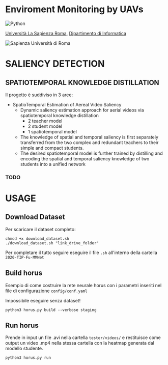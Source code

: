 <h1>Enviroment Monitoring by UAVs</h1>

![Python](https://img.shields.io/badge/python-3670A0?style=for-the-badge&logo=python&logoColor=ffdd54)

[Università La Sapienza Roma](https://www.uniroma1.it/), [Dipartimento di Informatica](https://www.studiareinformatica.uniroma1.it/)

![Sapienza Università di Roma](https://upload.wikimedia.org/wikipedia/commons/0/0d/Uniroma1.svg)

# SALIENCY DETECTION
## SPATIOTEMPORAL KNOWLEDGE DISTILLATION


Il progetto è suddiviso in 3 aree:

- SpatioTemporal Estimation of Aereal Video Saliency
  - Dynamic saliency estimation approach for aerial videos via spatiotemporal knowledge distillation
    - 2 teacher model
    - 2 student model
    - 1 spatiotemporal model
  - The knowledge of spatial and temporal saliency is first separately transferred from the two complex and redundant teachers to their simple and compact students.
  - The desired spatiotemporal model is further trained by distilling and encoding the spatial and temporal saliency knowledge of two students into a unified network

### TODO

# USAGE

## Download Dataset

Per scaricare il dataset completo:

```shell
chmod +x download_dataset.sh
./download_dataset.sh "link_drive_folder"
```

Per completare il tutto seguire eseguire il file `.sh` all'interno della cartella `2020-TIP-Fu-MMNet`

## Build horus

Esempio di come costruire la rete neurale horus con i parametri inseriti nel file di configurazione `config/conf.yaml`

Impossibile eseguire senza dataset!

```shell
python3 horus.py build --verbose staging
```

## Run horus

Prende in input un file .avi nella cartella `tester/videos/` e restituisce come output un video .mp4 nella stessa cartella con la heatmap generata dal modello studente.

```shell
python3 horus.py run
```





